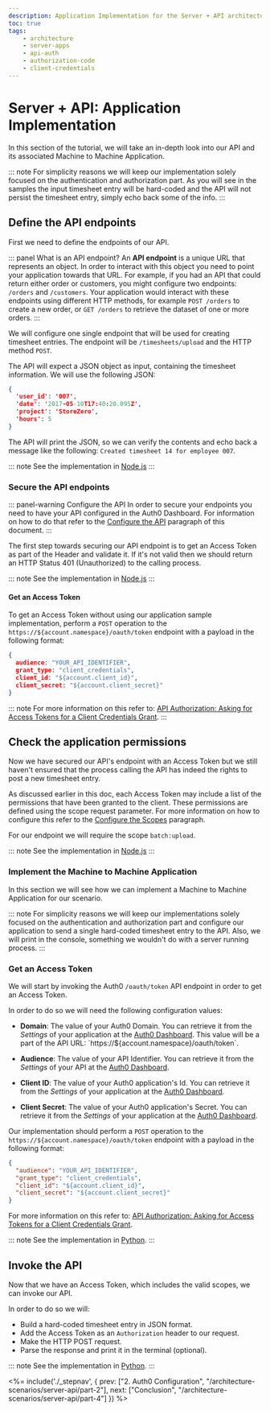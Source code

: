 ```yaml
---
description: Application Implementation for the Server + API architecture scenario
toc: true
tags:
    - architecture
    - server-apps
    - api-auth
    - authorization-code
    - client-credentials
---
```


# Server + API: Application Implementation

In this section of the tutorial, we will take an in-depth look into our API and its associated Machine to Machine Application.

::: note
  For simplicity reasons we will keep our implementation solely focused on the authentication and authorization part. As you will see in the samples the input timesheet entry will be hard-coded and the API will not persist the timesheet entry, simply echo back some of the info.
:::

## Define the API endpoints

First we need to define the endpoints of our API.

::: panel What is an API endpoint?
An **API endpoint** is a unique URL that represents an object. In order to interact with this object you need to point your application towards that URL. For example, if you had an API that could return either order or customers, you might configure two endpoints: `/orders` and `/customers`. Your application would interact with these endpoints using different HTTP methods, for example `POST /orders` to create a new order, or `GET /orders` to retrieve the dataset of one or more orders.
:::

We will configure one single endpoint that will be used for creating timesheet entries. The endpoint will be `/timesheets/upload` and the HTTP method `POST`.

The API will expect a JSON object as input, containing the timesheet information. We will use the following JSON:

```json
{
  'user_id': '007',
  'date': '2017-05-10T17:40:20.095Z',
  'project': 'StoreZero',
  'hours': 5
}
```

The API will print the JSON, so we can verify the contents and echo back a message like the following: `Created timesheet 14 for employee 007`.

::: note
  See the implementation in [Node.js](/architecture-scenarios/application/server-api/api-implementation-nodejs#1-define-the-api-endpoint)
:::

### Secure the API endpoints

::: panel-warning Configure the API
In order to secure your endpoints you need to have your API configured in the Auth0 Dashboard. For information on how to do that refer to the [Configure the API](#configure-the-api) paragraph of this document.
:::

The first step towards securing our API endpoint is to get an Access Token as part of the Header and validate it. If it's not valid then we should return an HTTP Status 401 (Unauthorized) to the calling process.

::: note
  See the implementation in [Node.js](/architecture-scenarios/application/server-api/api-implementation-nodejs#2-secure-the-api-endpoint)
:::

#### Get an Access Token

To get an Access Token without using our application sample implementation, perform a `POST` operation to the `https://${account.namespace}/oauth/token` endpoint with a payload in the following format:

```json
{
  audience: "YOUR_API_IDENTIFIER",
  grant_type: "client_credentials",
  client_id: "${account.client_id}",
  client_secret: "${account.client_secret}"
}
```

::: note
  For more information on this refer to: [API Authorization: Asking for Access Tokens for a Client Credentials Grant](/api-auth/config/asking-for-access-tokens).
:::

## Check the application permissions

Now we have secured our API's endpoint with an Access Token but we still haven't ensured that the process calling the API has indeed the rights to post a new timesheet entry.

As discussed earlier in this doc, each Access Token may include a list of the permissions that have been granted to the client. These permissions are defined using the scope request parameter. For more information on how to configure this refer to the [Configure the Scopes](#configure-the-scopes) paragraph.

For our endpoint we will require the scope `batch:upload`.

::: note
  See the implementation in [Node.js](/architecture-scenarios/application/server-api/api-implementation-nodejs#3-check-the-client-permissions)
:::

### Implement the Machine to Machine Application

In this section we will see how we can implement a Machine to Machine Application for our scenario.

::: note
  For simplicity reasons we  will keep our implementations solely focused on the authentication and authorization part and configure our application to send a single hard-coded timesheet entry to the API. Also, we will print in the console, something we wouldn't do with a server running process.
:::

### Get an Access Token

We will start by invoking the Auth0 `/oauth/token` API endpoint in order to get an Access Token.

In order to do so we will need the following configuration values:

- **Domain**: The value of your Auth0 Domain. You can retrieve it from the *Settings* of your application at the [Auth0 Dashboard](${manage_url}/#/applications). This value will be a part of the API URL: `https://${account.namespace}/oauth/token`.

- **Audience**: The value of your API Identifier. You can retrieve it from the *Settings* of your API at the [Auth0 Dashboard](${manage_url}/#/apis).

- **Client ID**: The value of your Auth0 application's Id. You can retrieve it from the *Settings* of your application at the [Auth0 Dashboard](${manage_url}/#/applications).

- **Client Secret**: The value of your Auth0 application's Secret. You can retrieve it from the *Settings* of your application at the [Auth0 Dashboard](${manage_url}/#/applications).

Our implementation should perform a `POST` operation to the `https://${account.namespace}/oauth/token` endpoint with a payload in the following format:

```json
{
  "audience": "YOUR_API_IDENTIFIER",
  "grant_type": "client_credentials",
  "client_id": "${account.client_id}",
  "client_secret": "${account.client_secret}"
}
```

For more information on this refer to: [API Authorization: Asking for Access Tokens for a Client Credentials Grant](/api-auth/config/asking-for-access-tokens).

::: note
  See the implementation in [Python](/architecture-scenarios/application/server-api/cron-implementation-python#get-an-access-token).
:::

## Invoke the API

Now that we have an Access Token, which includes the valid scopes, we can invoke our API.

In order to do so we will:
- Build a hard-coded timesheet entry in JSON format.
- Add the Access Token as an `Authorization` header to our request.
- Make the HTTP POST request.
- Parse the response and print it in the terminal (optional).

::: note
  See the implementation in [Python](/architecture-scenarios/application/server-api/cron-implementation-python#invoke-the-api).
:::

<%= include('./_stepnav', {
 prev: ["2. Auth0 Configuration", "/architecture-scenarios/server-api/part-2"], next: ["Conclusion", "/architecture-scenarios/server-api/part-4"]
}) %>